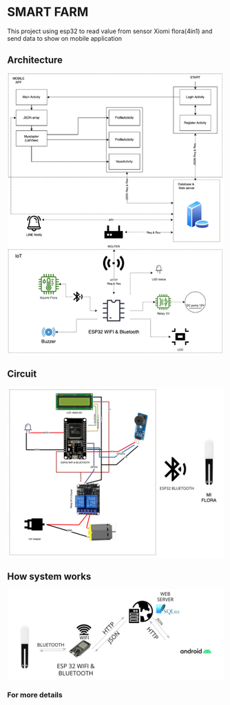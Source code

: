 
<h1>SMART FARM</h1>
<span> This project using esp32 to read value from sensor Xiomi flora(4in1) and send data to show on mobile application</sapn>
<h2>Architecture</h2>
<img src="image/Screen Shot 2566-01-21 at 14.07.28.png" alt="Architec">
<span></span>
<h2>Circuit</h2>
<img src="image/Screen Shot 2566-01-21 at 14.07.42.png" alt="Architec">
<h2>How system works</h2>
<img src="image/Screen Shot 2566-01-21 at 14.07.53.png" alt="Architec">
<h3 href="https://docs.google.com/presentation/d/1V9Y00AwUXaEN_PK-5ec6O1ipG0piUS0YHjk8_5DUeAU/edit#slide=id.g125cf1b1f37_2_72"> For more details </h3>

